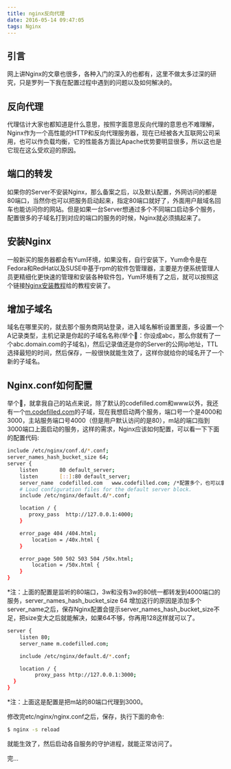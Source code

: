 ```yaml
---
title: nginx反向代理
date: 2016-05-14 09:47:05
tags: Nginx
---
```


## 引言

网上讲Nginx的文章也很多，各种入门的深入的也都有，这里不做太多过深的研究，只是罗列一下我在配置过程中遇到的问题以及如何解决的。


## 反向代理

代理估计大家也都知道是什么意思，按照字面意思反向代理的意思也不难理解，Nginx作为一个高性能的HTTP和反向代理服务器，现在已经被各大互联网公司采用，也可以作负载均衡，它的性能各方面比Apache优势要明显很多，所以这也是它现在这么受欢迎的原因。

## 端口的转发

如果你的Server不安装Nginx，那么备案之后，以及默认配置，外网访问的都是80端口，当然你也可以把服务启动起来，指定80端口就好了，外面用户敲域名回车也能访问你的网站。但是如果一台Server想通过多个不同端口启动多个服务，配置很多的子域名打到对应的端口的服务的时候，Nginx就必须搞起来了。

## 安装Nginx

一般新买的服务器都会有Yum环境，如果没有，自行安装下，Yum命令是在Fedora和RedHat以及SUSE中基于rpm的软件包管理器，主要是方便系统管理人员更精细化更快速的管理和安装各种软件包，Yum环境有了之后，就可以按照这个链接[Nginx安装教程](https://mos.meituan.com/library/18/how-to-install-lnmp-on-centos7/)给的教程安装了。

## 增加子域名

域名在哪里买的，就去那个服务商网站登录，进入域名解析设置里面，多设置一个A记录类型，主机记录是你起的子域名名称(举个🌰：你设成abc，那么你就有了一个abc.domain.com的子域名)，然后记录值还是你的Server的公网ip地址，TTL选择最短的时间，然后保存，一般很快就能生效了，这样你就给你的域名开了一个新的子域名。

## Nginx.conf如何配置

举个🌰，就拿我自己的站点来说，除了默认的codefilled.com和www以外，我还有一个[m.codefilled.com](http://m.codefilled.com/)的子域，现在我想启动两个服务，端口号一个是4000和3000，主站服务端口号4000（但是用户默认访问的是80），m站的端口指到3000端口上面启动的服务，这样的需求，Nginx应该如何配置，可以看一下下面的配置代码:
``` bash
include /etc/nginx/conf.d/*.conf;
server_names_hash_bucket_size 64;
server {
    listen       80 default_server;
    listen       [::]:80 default_server;
    server_name  codefilled.com   www.codefilled.com; /*配置多个，也可以拿正则来匹配，例如：www.* */
    # Load configuration files for the default server block.
    include /etc/nginx/default.d/*.conf;

    location / {
       proxy_pass  http://127.0.0.1:4000;
    }

    error_page 404 /404.html;
        location = /40x.html {
    }

    error_page 500 502 503 504 /50x.html;
        location = /50x.html {
    }
}
```
*注：上面的配置是监听的80端口，3w和没有3w的80统一都转发到4000端口的服务，server_names_hash_bucket_size 64 增加这行的原因是添加多个server_name之后，保存Nginx配置会提示server_names_hash_bucket_size不足，把size变大之后就能解决，如果64不够，你再用128这样就可以了。

``` bash
server {
	listen 80;
	server_name m.codefilled.com;

	include /etc/nginx/default.d/*.conf;

	location / {
	     proxy_pass http://127.0.0.1:3000;
  }
}
```
*注：上面这是配置是把m站的80端口代理到3000。

修改完etc/nginx/nginx.conf之后，保存，执行下面的命令:
``` bash
$ nginx -s reload
```

就能生效了，然后启动各自服务的守护进程，就能正常访问了。

完...






